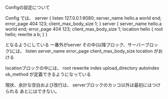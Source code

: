 Configの設定について

Config
では、
server
{
listen 127.0.0.1:8080;
server_name hello.a world end;
error_page 404 123;
client_max_body_size 1;
}
server
{
server_name hello.a world end;
error_page 404 123;
client_max_body_size 1;
location hello
{
root hello;
rewrite a b;
}
}

となるようにしている
一番外がserver
その中(以降ブロック、サーバーブロック)には、
listen
server_name
error_page
client_max_body_size
location
がおける

locationブロックの中には、
root
rewerite
index
upload_directory
autoindex
ok_method
が定義できるようになっている


現状、余計な空白および改行は、
serverブロックのカッコ以外は最初にはつけられる
あとにはできない。



